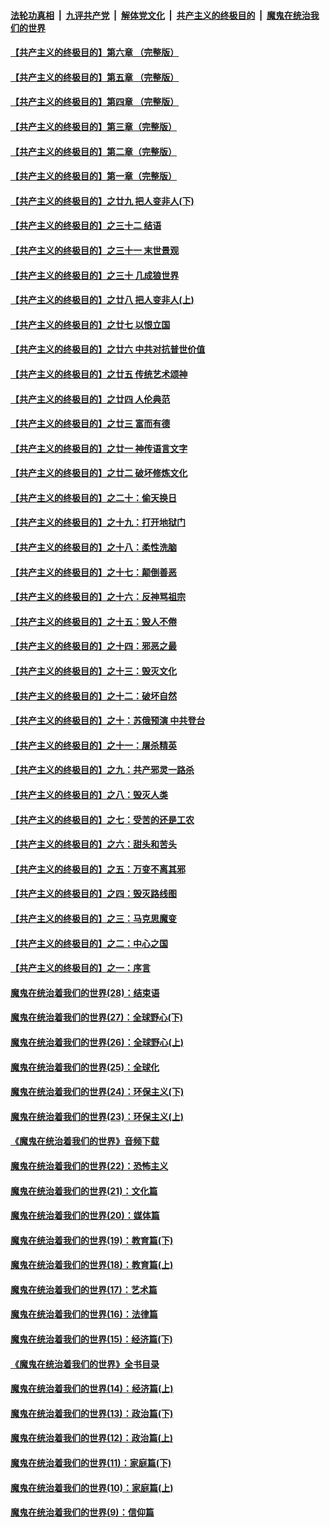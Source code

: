 ####  [法轮功真相](../../../../basic/blob/master/README.md?t=06270402) &nbsp;|&nbsp; [九评共产党](../../../../9ping.md/blob/master/README.md?t=06270402) &nbsp;|&nbsp; [解体党文化](../../../../jtdwh.md/blob/master/README.md?t=06270402)  &nbsp;|&nbsp; [共产主义的终极目的](../../../../gczydzjmd.md/blob/master/README.md?t=06270402) &nbsp;|&nbsp; [魔鬼在统治我们的世界](../../../../mgztzwmdsj.md/blob/master/README.md?t=06270402) 

#### [【共产主义的终极目的】第六章 （完整版）](../pages/nsc422/n11428913.md?t=06270402) 

#### [【共产主义的终极目的】第五章 （完整版）](../pages/nsc422/n11428912.md?t=06270402) 

#### [【共产主义的终极目的】第四章 （完整版）](../pages/nsc422/n11428907.md?t=06270402) 

#### [【共产主义的终极目的】第三章（完整版）](../pages/nsc422/n11428848.md?t=06270402) 

#### [【共产主义的终极目的】第二章（完整版）](../pages/nsc422/n11428831.md?t=06270402) 

#### [【共产主义的终极目的】第一章（完整版）](../pages/nsc422/n11417651.md?t=06270402) 

#### [【共产主义的终极目的】之廿九 把人变非人(下)](../pages/nsc422/n11344140.md?t=06270402) 

#### [【共产主义的终极目的】之三十二 结语](../pages/nsc422/n11360535.md?t=06270402) 

#### [【共产主义的终极目的】之三十一 末世景观](../pages/nsc422/n11351129.md?t=06270402) 

#### [【共产主义的终极目的】之三十 几成狼世界](../pages/nsc422/n11348280.md?t=06270402) 

#### [【共产主义的终极目的】之廿八 把人变非人(上)](../pages/nsc422/n11340492.md?t=06270402) 

#### [【共产主义的终极目的】之廿七 以恨立国](../pages/nsc422/n11336944.md?t=06270402) 

#### [【共产主义的终极目的】之廿六 中共对抗普世价值](../pages/nsc422/n11324785.md?t=06270402) 

#### [【共产主义的终极目的】之廿五 传统艺术颂神](../pages/nsc422/n11296396.md?t=06270402) 

#### [【共产主义的终极目的】之廿四 人伦典范](../pages/nsc422/n11296397.md?t=06270402) 

#### [【共产主义的终极目的】之廿三 富而有德](../pages/nsc422/n11283598.md?t=06270402) 

#### [【共产主义的终极目的】之廿一 神传语言文字](../pages/nsc422/n11263265.md?t=06270402) 

#### [【共产主义的终极目的】之廿二 破坏修炼文化](../pages/nsc422/n11245728.md?t=06270402) 

#### [【共产主义的终极目的】之二十：偷天换日](../pages/nsc422/n11238846.md?t=06270402) 

#### [【共产主义的终极目的】之十九：打开地狱门](../pages/nsc422/n11206376.md?t=06270402) 

#### [【共产主义的终极目的】之十八：柔性洗脑](../pages/nsc422/n11199994.md?t=06270402) 

#### [【共产主义的终极目的】之十七：颠倒善恶](../pages/nsc422/n11179782.md?t=06270402) 

#### [【共产主义的终极目的】之十六：反神骂祖宗](../pages/nsc422/n11166798.md?t=06270402) 

#### [【共产主义的终极目的】之十五：毁人不倦](../pages/nsc422/n11166792.md?t=06270402) 

#### [【共产主义的终极目的】之十四：邪恶之最](../pages/nsc422/n11150249.md?t=06270402) 

#### [【共产主义的终极目的】之十三：毁灭文化](../pages/nsc422/n11135227.md?t=06270402) 

#### [【共产主义的终极目的】之十二：破坏自然](../pages/nsc422/n11135214.md?t=06270402) 

#### [【共产主义的终极目的】之十：苏俄预演 中共登台](../pages/nsc422/n11118424.md?t=06270402) 

#### [【共产主义的终极目的】之十一：屠杀精英](../pages/nsc422/n11118442.md?t=06270402) 

#### [【共产主义的终极目的】之九：共产邪灵一路杀](../pages/nsc422/n11114139.md?t=06270402) 

#### [【共产主义的终极目的】之八：毁灭人类](../pages/nsc422/n11108503.md?t=06270402) 

#### [【共产主义的终极目的】之七：受苦的还是工农](../pages/nsc422/n11101809.md?t=06270402) 

#### [【共产主义的终极目的】之六：甜头和苦头](../pages/nsc422/n11096971.md?t=06270402) 

#### [【共产主义的终极目的】之五：万变不离其邪](../pages/nsc422/n11091285.md?t=06270402) 

#### [【共产主义的终极目的】之四：毁灭路线图](../pages/nsc422/n11086284.md?t=06270402) 

#### [【共产主义的终极目的】之三：马克思魔变](../pages/nsc422/n11061941.md?t=06270402) 

#### [【共产主义的终极目的】之二：中心之国](../pages/nsc422/n11047728.md?t=06270402) 

#### [【共产主义的终极目的】之一：序言](../pages/nsc422/n11086077.md?t=06270402) 

#### [魔鬼在统治着我们的世界(28)：结束语](../pages/nsc422/n10936246.md?t=06270402) 

#### [魔鬼在统治着我们的世界(27)：全球野心(下)](../pages/nsc422/n10928319.md?t=06270402) 

#### [魔鬼在统治着我们的世界(26)：全球野心(上)](../pages/nsc422/n10900318.md?t=06270402) 

#### [魔鬼在统治着我们的世界(25)：全球化](../pages/nsc422/n10788205.md?t=06270402) 

#### [魔鬼在统治着我们的世界(24)：环保主义(下)](../pages/nsc422/n10695307.md?t=06270402) 

#### [魔鬼在统治着我们的世界(23)：环保主义(上)](../pages/nsc422/n10688613.md?t=06270402) 

#### [《魔鬼在统治着我们的世界》音频下载](../pages/nsc422/n10635553.md?t=06270402) 

#### [魔鬼在统治着我们的世界(22)：恐怖主义](../pages/nsc422/n10614727.md?t=06270402) 

#### [魔鬼在统治着我们的世界(21)：文化篇](../pages/nsc422/n10597706.md?t=06270402) 

#### [魔鬼在统治着我们的世界(20)：媒体篇](../pages/nsc422/n10586579.md?t=06270402) 

#### [魔鬼在统治着我们的世界(19)：教育篇(下)](../pages/nsc422/n10564808.md?t=06270402) 

#### [魔鬼在统治着我们的世界(18)：教育篇(上)](../pages/nsc422/n10526970.md?t=06270402) 

#### [魔鬼在统治着我们的世界(17)：艺术篇](../pages/nsc422/n10499093.md?t=06270402) 

#### [魔鬼在统治着我们的世界(16)：法律篇](../pages/nsc422/n10485969.md?t=06270402) 

#### [魔鬼在统治着我们的世界(15)：经济篇(下)](../pages/nsc422/n10469975.md?t=06270402) 

#### [《魔鬼在统治着我们的世界》全书目录](../pages/nsc422/n10464261.md?t=06270402) 

#### [魔鬼在统治着我们的世界(14)：经济篇(上)](../pages/nsc422/n10457370.md?t=06270402) 

#### [魔鬼在统治着我们的世界(13)：政治篇(下)](../pages/nsc422/n10448270.md?t=06270402) 

#### [魔鬼在统治着我们的世界(12)：政治篇(上)](../pages/nsc422/n10444576.md?t=06270402) 

#### [魔鬼在统治着我们的世界(11)：家庭篇(下)](../pages/nsc422/n10440961.md?t=06270402) 

#### [魔鬼在统治着我们的世界(10)：家庭篇(上)](../pages/nsc422/n10435448.md?t=06270402) 

#### [魔鬼在统治着我们的世界(9)：信仰篇](../pages/nsc422/n10432159.md?t=06270402) 

